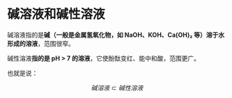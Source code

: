 # 碱溶液和碱性溶液

碱溶液指的是**碱（一般是金属氢氧化物，如 NaOH、KOH、Ca(OH)₂ 等）溶于水形成的溶液**，范围很窄。

碱性溶液**指的是 pH > 7 的溶液**，它使酚酞变红、能中和酸，范围更广。

也就是说：

$$
碱溶液 ⊂ 碱性溶液
$$